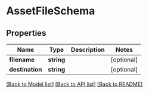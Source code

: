 # AssetFileSchema

## Properties
Name | Type | Description | Notes
------------ | ------------- | ------------- | -------------
**filename** | **string** |  | [optional] 
**destination** | **string** |  | [optional] 

[[Back to Model list]](../README.md#documentation-for-models) [[Back to API list]](../README.md#documentation-for-api-endpoints) [[Back to README]](../README.md)


